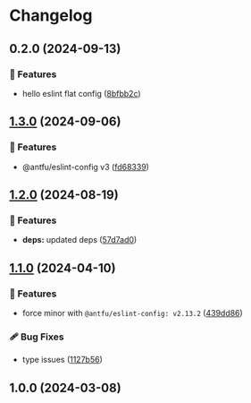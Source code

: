 # Changelog

## 0.2.0 (2024-09-13)


### 🚀 Features

* hello eslint flat config ([8bfbb2c](https://github.com/storyblok/eslint-config/commit/8bfbb2c754d442c1564ecb4d4da471cdbb63f2da))

## [1.3.0](https://github.com/alvarosabu/eslint-config/compare/1.2.0...1.3.0) (2024-09-06)


### 🚀 Features

* @antfu/eslint-config v3 ([fd68339](https://github.com/alvarosabu/eslint-config/commit/fd6833923f98163d99619589308b1d0d9d7359de))

## [1.2.0](https://github.com/alvarosabu/eslint-config/compare/1.1.0...1.2.0) (2024-08-19)


### 🚀 Features

* **deps:** updated deps ([57d7ad0](https://github.com/alvarosabu/eslint-config/commit/57d7ad03ade615148b45d07bc1a6d2e8263a7b0e))

## [1.1.0](https://github.com/alvarosabu/eslint-config/compare/1.0.0...1.1.0) (2024-04-10)


### 🚀 Features

* force minor with `@antfu/eslint-config: v2.13.2` ([439dd86](https://github.com/alvarosabu/eslint-config/commit/439dd86116bf2c42b948e987b48062e7891469c7))


### 🩹 Bug Fixes

* type issues ([1127b56](https://github.com/alvarosabu/eslint-config/commit/1127b56c3503d6fdef8204213aa60d27451158c2))

## 1.0.0 (2024-03-08)
